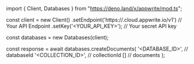import { Client, Databases } from "https://deno.land/x/appwrite/mod.ts";

const client = new Client()
    .setEndpoint('https://<REGION>.cloud.appwrite.io/v1') // Your API Endpoint
    .setKey('<YOUR_API_KEY>'); // Your secret API key

const databases = new Databases(client);

const response = await databases.createDocuments(
    '<DATABASE_ID>', // databaseId
    '<COLLECTION_ID>', // collectionId
    [] // documents
);
